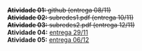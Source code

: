 ~~**Atividade 01:** github (entrega 08/11)~~      
~~**Atividade 02:** subredes1.pdf (entrega 10/11)~~      
~~**Atividade 03:** subredes2.pdf (entrega 12/11)~~    
**Atividade 04:** [entrega 29/11](https://docs.google.com/document/d/1kh-sxMiEk5tly9PdL-yw4b9Qmk5M3J9NUUwkEMt1MVA/edit?usp=sharing)     
**Atividade 05:** [entrega 06/12](https://docs.google.com/document/d/1li9l2ODg-CuF34v2kHVWdHj6yNgM23OlqdhA5SJrZGo/edit?usp=sharing)    
